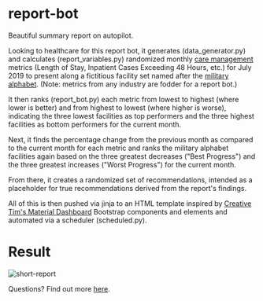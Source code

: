 # report-bot
Beautiful summary report on autopilot.

Looking to healthcare for this report bot, it generates (data_generator.py) and calculates (report_variables.py) randomized monthly [care management](https://www.ahrq.gov/ncepcr/care/coordination/mgmt.html) metrics (Length of Stay, Inpatient Cases Exceeding 48 Hours, etc.) for July 2019 to present along a fictitious facility set named after the [military alphabet](https://en.wikipedia.org/wiki/NATO_phonetic_alphabet). (Note: metrics from any industry are fodder for a report bot.)

It then ranks (report_bot.py) each metric from lowest to highest (where lower is better) and from highest to lowest (where higher is worse), indicating the three lowest facilities as top performers and the three highest facilities as bottom performers for the current month.

Next, it finds the percentage change from the previous month as compared to the current month for each metric and ranks the military alphabet facilities again based on the three greatest decreases ("Best Progress") and the three greatest increases ("Worst Progress") for the current month.

From there, it creates a randomized set of recommendations, intended as a placeholder for true recommendations derived from the report's findings. 

All of this is then pushed via jinja to an HTML template inspired by [Creative Tim's Material Dashboard](https://demos.creative-tim.com/material-dashboard/examples/dashboard.html) Bootstrap components and elements and automated via a scheduler (scheduled.py).

# Result
![short-report](https://user-images.githubusercontent.com/90014766/131937347-d7834cd2-fc10-4c55-aa53-1f0d015678a4.png)

Questions? Find out more [here](https://www.beccamayers.com).
